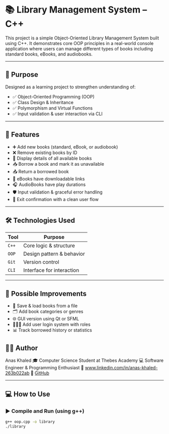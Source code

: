 # 📚 Library Management System – C++

This project is a simple Object-Oriented Library Management System built using C++. It demonstrates core OOP principles in a real-world console application where users can manage different types of books including standard books, eBooks, and audiobooks.

---

## 🎯 Purpose

Designed as a learning project to strengthen understanding of:

- ✅ Object-Oriented Programming (OOP)
- ✅ Class Design & Inheritance
- ✅ Polymorphism and Virtual Functions
- ✅ Input validation & user interaction via CLI

---

## 🧩 Features

- ➕ Add new books (standard, eBook, or audiobook)
- ❌ Remove existing books by ID
- 📖 Display details of all available books
- 📥 Borrow a book and mark it as unavailable
- 📤 Return a borrowed book
- 🔗 eBooks have downloadable links
- 🎧 AudioBooks have play durations
- 🛡️ Input validation & graceful error handling
- 🚪 Exit confirmation with a clean user flow

---

## 🛠 Technologies Used

| Tool        | Purpose                  |
|-------------|---------------------------|
| `C++`       | Core logic & structure    |
| `OOP`       | Design pattern & behavior |
| `Git`       | Version control           |
| `CLI`       | Interface for interaction |

---

## 🧠 Possible Improvements

- 🧾 Save & load books from a file
- 🗂 Add book categories or genres
- 🌐 GUI version using Qt or SFML
- 🧑‍🤝‍🧑 Add user login system with roles
- 📊 Track borrowed history or statistics

## 👨‍💻 Author

Anas Khaled 
🎓 Computer Science Student at Thebes Academy
💻 Software Engineer & Programming Enthusiast
🔗 www.linkedin.com/in/anas-khaled-263b022ab
🐙 [GitHub](https://github.com/ans-khaled)

---

## 💻 How to Use

### ▶️ Compile and Run (using g++)

```bash
g++ oop.cpp -o library
./library
